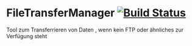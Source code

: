 # FileTransferManager  [![Build Status](https://travis-ci.org/MOderkerk/FileTransferManager.svg?branch=master)](https://travis-ci.org/MOderkerk/FileTransferManager)
Tool zum Transferrieren von Daten , wenn kein FTP oder ähnliches zur Verfügung steht
